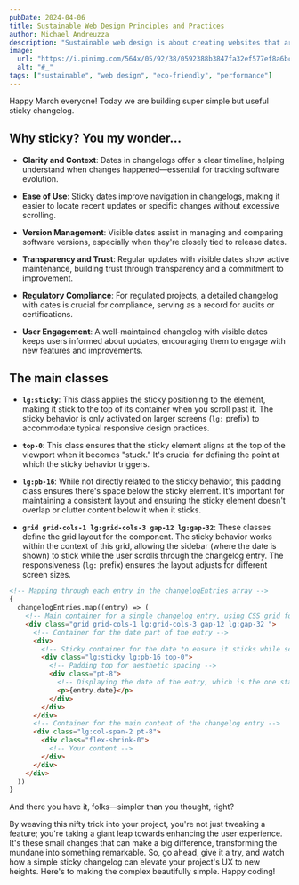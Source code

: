 ```yaml
---
pubDate: 2024-04-06
title: Sustainable Web Design Principles and Practices
author: Michael Andreuzza
description: "Sustainable web design is about creating websites that are environmentally friendly and efficient in terms of energy consumption. "
image:
  url: "https://i.pinimg.com/564x/05/92/38/0592388b3847fa32ef577ef8a6bc1887.jpg"
  alt: "#_"
tags: ["sustainable", "web design", "eco-friendly", "performance"]
---
```




Happy March everyone! Today we are building super simple but useful sticky changelog.

## Why sticky? You my wonder...

- **Clarity and Context**: Dates in changelogs offer a clear timeline, helping understand when changes happened—essential for tracking software evolution.

- **Ease of Use**: Sticky dates improve navigation in changelogs, making it easier to locate recent updates or specific changes without excessive scrolling.

- **Version Management**: Visible dates assist in managing and comparing software versions, especially when they're closely tied to release dates.

- **Transparency and Trust**: Regular updates with visible dates show active maintenance, building trust through transparency and a commitment to improvement.

- **Regulatory Compliance**: For regulated projects, a detailed changelog with dates is crucial for compliance, serving as a record for audits or certifications.

- **User Engagement**: A well-maintained changelog with visible dates keeps users informed about updates, encouraging them to engage with new features and improvements.


## The main classes
- **`lg:sticky`**: This class applies the sticky positioning to the element, making it stick to the top of its container when you scroll past it. The sticky behavior is only activated on larger screens (`lg:` prefix) to accommodate typical responsive design practices.

- **`top-0`**: This class ensures that the sticky element aligns at the top of the viewport when it becomes "stuck." It's crucial for defining the point at which the sticky behavior triggers.

- **`lg:pb-16`**: While not directly related to the sticky behavior, this padding class ensures there's space below the sticky element. It's important for maintaining a consistent layout and ensuring the sticky element doesn't overlap or clutter content below it when it sticks.

- **`grid grid-cols-1 lg:grid-cols-3 gap-12 lg:gap-32`**: These classes define the grid layout for the component. The sticky behavior works within the context of this grid, allowing the sidebar (where the date is shown) to stick while the user scrolls through the changelog entry. The responsiveness (`lg:` prefix) ensures the layout adjusts for different screen sizes.

```html
<!-- Mapping through each entry in the changelogEntries array -->
{
  changelogEntries.map((entry) => (
    <!-- Main container for a single changelog entry, using CSS grid for layout -->
    <div class="grid grid-cols-1 lg:grid-cols-3 gap-12 lg:gap-32 ">
      <!-- Container for the date part of the entry -->
      <div>
        <!-- Sticky container for the date to ensure it sticks while scrolling on large screens -->
        <div class="lg:sticky lg:pb-16 top-0">
          <!-- Padding top for aesthetic spacing -->
          <div class="pt-8">
            <!-- Displaying the date of the entry, which is the one staying sticky -->
            <p>{entry.date}</p>
          </div>
        </div>
      </div>
      <!-- Container for the main content of the changelog entry -->
      <div class="lg:col-span-2 pt-8">
        <div class="flex-shrink-0">
          <!-- Your content -->
        </div>
      </div>
    </div>
  ))
}
```
And there you have it, folks—simpler than you thought, right?

By weaving this nifty trick into your project, you're not just tweaking a feature; you're taking a giant leap towards enhancing the user experience. It's these small changes that can make a big difference, transforming the mundane into something remarkable. So, go ahead, give it a try, and watch how a simple sticky changelog can elevate your project's UX to new heights. Here's to making the complex beautifully simple. Happy coding!


